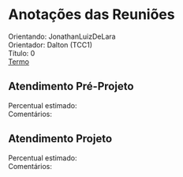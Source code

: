# Anotações das Reuniões

Orientando: JonathanLuizDeLara  
Orientador: Dalton (TCC1)  
Título: 0  
[Termo](JonathanLuizDeLara_Termo.pdf "Termo")  

## Atendimento Pré-Projeto

Percentual estimado:  
Comentários:  

## Atendimento Projeto

Percentual estimado:  
Comentários:  
